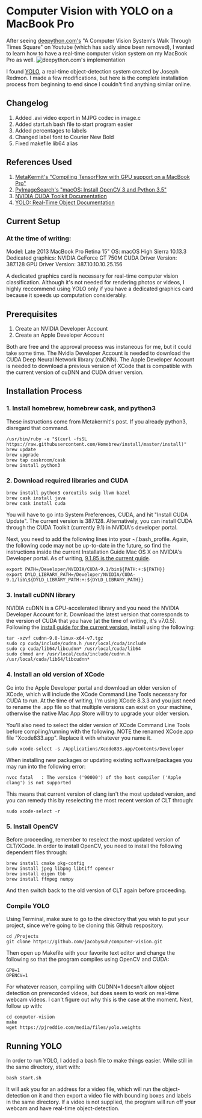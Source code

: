 # Computer Vision with YOLO on a MacBook Pro
After seeing [deepython.com's](http://www.deepython.com) "A Computer Vision System's Walk Through Times Square" on Youtube (which has sadly since been removed), I wanted to learn how to have a real-time computer vision system on my MacBook Pro as well.
![deepython.com's implementation](http://www.fictiontofact.com/files/media/45900/deepython.com_.jpg)

I found [YOLO](https://pjreddie.com/darknet/yolo/), a real-time object-detection system created by Joseph Redmon. I made a few modifications, but here is the complete installation process from beginning to end since I couldn't find anything similar online.

## Changelog
1. Added .avi video export in MJPG codec in image.c
2. Added start.sh bash file to start program easier
2. Added percentages to labels
3. Changed label font to Courier New Bold
4. Fixed makefile lib64 alias


## References Used
1. [MetaKermit's "Compiling TensorFlow with GPU support on a MacBook Pro"](https://metakermit.com/2017/compiling-tensorflow-with-gpu-support-on-a-macbook-pro/)
2. [PyImageSearch's "macOS: Install OpenCV 3 and Python 3.5"](https://www.pyimagesearch.com/2016/12/05/macos-install-opencv-3-and-python-3-5/)
3. [NVIDIA CUDA Toolkit Documentation](https://docs.nvidia.com/cuda/cuda-installation-guide-mac-os-x/index.html)
4. [YOLO: Real-Time Object Documentation](https://pjreddie.com/darknet/yolo/)

## Current Setup
### At the time of writing:
Model: Late 2013 MacBook Pro Retina 15"
OS: macOS High Sierra 10.13.3
Dedicated graphics: NVIDIA GeForce GT 750M
CUDA Driver Version: 387.128
GPU Driver Version: 387.10.10.10.25.156

A dedicated graphics card is necessary for real-time computer vision classification. Although it's not needed for rendering photos or videos, I highly reccommend using YOLO only if you have a dedicated graphics card because it speeds up computation considerably. 

## Prerequisites
1. Create an NVIDIA Developer Account
2. Create an Apple Developer Account

Both are free and the approval process was instaneous for me, but it could take some time. The Nvidia Developer Account is needed to download the CUDA Deep Neural Network library (cuDNN). The Apple Developer Account is needed to download a previous version of XCode that is compatible with the current version of cuDNN and CUDA driver version.

## Installation Process
### 1. Install homebrew, homebrew cask, and python3
These instructions come from Metakermit's post. If you already python3, disregard that command.
```
/usr/bin/ruby -e "$(curl -fsSL https://raw.githubusercontent.com/Homebrew/install/master/install)"
brew update
brew upgrade
brew tap caskroom/cask
brew install python3
```
### 2. Download required libraries and CUDA
```
brew install python3 coreutils swig llvm bazel
brew cask install java
brew cask install cuda
```
You will have to go into System Preferences, CUDA, and hit "Install CUDA Update". The current version is 387.128. Alternatively, you can install CUDA through the CUDA Toolkit (currently 9.1) in NVIDIA's developer portal.

Next, you need to add the following lines into your ~/.bash\_profile. Again, the following code may not be up-to-date in the future, so find the instructions inside the current Installation Guide Mac OS X on NVIDIA's Developer portal. As of writing, [9.1.85 is the current guide](http://docs.nvidia.com/cuda/cuda-installation-guide-mac-os-x/index.html).
```
export PATH=/Developer/NVIDIA/CUDA-9.1/bin${PATH:+:${PATH}}
export DYLD_LIBRARY_PATH=/Developer/NVIDIA/CUDA-9.1/lib\${DYLD_LIBRARY_PATH:+:${DYLD_LIBRARY_PATH}}
```
### 3. Install cuDNN library
NVIDIA cuDNN is a GPU-accelerated library and you need the NVIDIA Developer Account for it. Download the latest version that corresponds to the version of CUDA that you have (at the time of writing, it's v7.0.5). Following the [install guide for the current version](http://developer2.download.nvidia.com/compute/machine-learning/cudnn/secure/v7.0.5/prod/Doc/cuDNN-Installation-Guide.pdf?eAASf10kHbeAcinZIczZFjjpB2z6UXPpR54Bm4o0hMlkYHhC1LcYPc-qAmoFcuZZOH1zIuDxmfmonrsujxEnmLxySq9Gb2cdATjsp0Cqt_dqECOTkMB6C5nTp8AhovyZuSMCJIFlcm8UlmzBTe0NJRj92nHjLRmAbkaUqoPU7ajTlEwncqKIHZSAWKpOQidk2A), install using the following:
```
tar -xzvf cudnn-9.0-linux-x64-v7.tgz
sudo cp cuda/include/cudnn.h /usr/local/cuda/include
sudo cp cuda/lib64/libcudnn* /usr/local/cuda/lib64
sudo chmod a+r /usr/local/cuda/include/cudnn.h /usr/local/cuda/lib64/libcudnn*
```

### 4. Install an old version of XCode
Go into the Apple Developer portal and download an older version of XCode, which will include the XCode Command Line Tools necessary for CUDA to run. At the time of writing, I'm using XCode 8.3.3 and you just need to rename the .app file so that multiple versions can exist on your machine, otherwise the native Mac App Store will try to upgrade your older version. 

You'll also need to select the older version of XCode Command Line Tools before compiling/running with the following. NOTE the renamed XCode.app file "Xcode833.app". Replace it with whatever you name it.
```
sudo xcode-select -s /Applications/Xcode833.app/Contents/Developer
```
When installing new packages or updating existing software/packages you may run into the following error:
```
nvcc fatal   : The version ('90000') of the host compiler ('Apple clang') is not supported
```
This means that current version of clang isn't the most updated version, and you can remedy this by reselecting the most recent version of CLT through:
```
sudo xcode-select -r
```

### 5. Install OpenCV
Before proceeding, remember to reselect the most updated version of CLT/XCode. In order to install OpenCV, you need to install the following dependent files through:
```
brew install cmake pkg-config
brew install jpeg libpng libtiff openexr
brew install eigen tbb
brew install ffmpeg numpy
```
And then switch back to the old version of CLT again before proceeding.

### Compile YOLO
Using Terminal, make sure to go to the directory that you wish to put your project, since we're going to be cloning this Github respository.
```
cd /Projects
git clone https://github.com/jacobysuh/computer-vision.git
```
Then open up Makefile with your favorite text editor and change the following so that the program compiles using OpenCV and CUDA:
```
GPU=1
OPENCV=1
```
For whatever reason, compiling with CUDNN=1 doesn't allow object detection on prerecorded videos, but does seem to work on real-time webcam videos. I can't figure out why this is the case at the moment. Next, follow up with:
```
cd computer-vision
make
wget https://pjreddie.com/media/files/yolo.weights
```

## Running YOLO
In order to run YOLO, I added a bash file to make things easier. While still in the same directory, start with:
```
bash start.sh
``` 
It will ask you for an address for a video file, which will run the object-detection on it and then export a video file with bounding boxes and labels in the same directory. If a video is not supplied, the program will run off your webcam and have real-time object-detection.